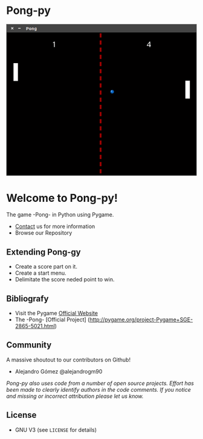Pong-py
========

![Splash](https://github.com/alejandrogm90/Pong-py/blob/master/images/pong-screenshot.png)

# Welcome to Pong-py!

The game -Pong- in Python using Pygame.
- [Contact](https://github.com/alejandrogm90/) us for more information
- Browse our Repository

## Extending Pong-gy
- Create a score part on it.
- Create a start menu.
- Delimitate the score neded point to win.

## Bibliografy

- Visit the Pygame [Official Website](http://pygame.org/)
- The -Pong- [Official Project] (http://pygame.org/project-Pygame+SGE-2865-5021.html)

## Community

A massive shoutout to our contributors on Github!

- Alejandro Gómez @alejandrogm90


*Pong-py also uses code from a number of open source projects. Effort has been made to clearly identify authors in the code comments. If you notice and missing or incorrect attribution please let us know.*

## License

* GNU V3 (see `LICENSE` for details)
